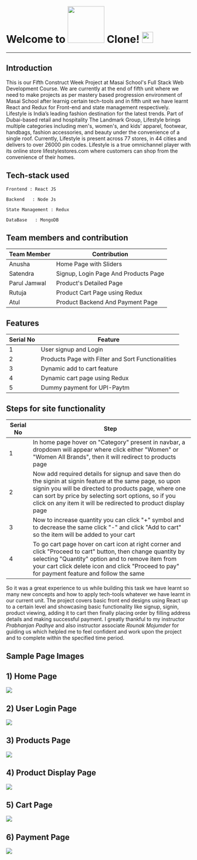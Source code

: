 # Welcome to  <img src="https://www.dealsshutter.com/uploads/giftcard/stores/lifestyle-logopng-1544529875.png" width="100px">  Clone! <img src="https://raw.githubusercontent.com/MartinHeinz/MartinHeinz/master/wave.gif" width="30px">
---

**Introduction**
---
This is our Fifth Construct Week Project at Masai School's Full Stack Web Development Course. We are currently at the end of fifth unit where we need to make projects as per mastery based progression environment of Masai School after learnig certain tech-tools and in fifth unit we have learnt React and Redux for Front-end and state management respectively.
Lifestyle is India’s leading fashion destination for the latest trends. Part of Dubai-based retail and hospitality The Landmark Group, Lifestyle brings multiple categories including men's, women's, and kids’ apparel, footwear, handbags, fashion accessories, and beauty under the convenience of a single roof. Currently, Lifestyle is present across 77 stores, in 44 cities and delivers to over 26000 pin codes. Lifestyle is a true omnichannel player with its online store lifestylestores.com where customers can shop from the convenience of their homes.
##  Tech-stack used
  
   ```
   Frontend : React JS
   
   Backend   : Node Js
   
   State Management : Redux
   
   DataBase   : MongoDB
   ```
 ## Team members and contribution

 | Team Member            | Contribution                                                              |
| ----------------- | ------------------------------------------------------------------ |
| Anusha | Home Page with Sliders |
| Satendra | Signup, Login Page And Products Page |
| Parul Jamwal | Product's Detailed Page |
| Rutuja | Product Cart Page using Redux |
| Atul | Product Backend And Payment Page |

## Features

 | Serial No            | Feature                                                              |
| ----------------- | ------------------------------------------------------------------ |
| 1 | User signup and Login |
| 2 | Products Page with Filter and Sort Functionalities |
| 3 | Dynamic add to cart feature |
| 4 | Dynamic cart page using Redux |
| 5 | Dummy payment for UPI-Paytm |

**Steps for site functionality**
  --
  
  | Serial No            | Step                                                              |
| ----------------- | ------------------------------------------------------------------ |
| 1 | In home page hover on "Category" present in navbar, a dropdown will appear where click either "Women" or "Women All Brands", then it will redirect to products page|
| 2| Now add required details for signup and save then do the signin at signin feature at the same page, so upon signin you will be directed to products page, where one can sort by price by selecting sort options, so if you click on any item it will be redirected to product display page |
| 3 | Now to increase quantity you can click "+" symbol and to decrease the same click "-" and click "Add to cart" so the item will be added to your cart|
| 4 | To go cart page hover on cart icon at right corner and click "Proceed to cart" button, then change quantity by selecting "Quantity" option and to remove item from your cart click delete icon and click "Proceed to pay" for payment feature and follow the same|

  So it was a great experience to us while building this task we have learnt so many new concepts and how to apply tech-tools whatever we have learnt in our current unit. The project covers basic front end designs using React up to a certain level and showcasing basic functionality like signup, signin, product viewing, adding it to cart then finally placing order by filling address details and making successful payment. I greatly thankful to my instructor *Prabhanjan Padhye* and also instructor associate *Rounak Mojumder* for guiding us which helpled me to feel confident and work upon the project and to complete within the specified time period.
  
  
  **Sample Page Images**
  ---
  
  **1) Home Page**
  ---
  <img src="https://miro.medium.com/max/1400/1*A2f960MpgL_Q3TCHd76tZw.png"></img>
  
  
  **2) User Login Page**
   ---
<img src="https://miro.medium.com/max/1400/1*kL1UUG3eYg9694UNJQjUEA.png"></img>

  **3) Products Page**
  ---
<img src="https://miro.medium.com/max/1400/1*FvjVOPOfsEqLjNPC8oWJzA.png"></img>

  **4) Product Display Page**
  ---
<img src="https://miro.medium.com/max/1400/1*5XQuSW3OezumrRqThUSFtg.png"></img>

  **5) Cart Page**
  ---
<img src="https://miro.medium.com/max/1400/1*eK3d0XnlyRm1RIZFvCjN7w.png"></img>

  **6) Payment Page**
  ---
<img src="https://miro.medium.com/max/1400/1*8lOoLP2q-pJVEUW7Z1vdwQ.png"></img>

